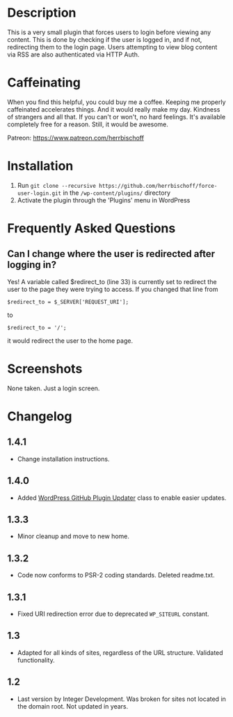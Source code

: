 Description
===========

This is a very small plugin that forces users to login before viewing any content. This is done by checking if the user is logged in, and if not, redirecting them to the login page. Users attempting to view blog content via RSS are also authenticated via HTTP Auth.

Caffeinating
============

When you find this helpful, you could buy me a coffee. Keeping me properly caffeinated accelerates things. And it would really make my day. Kindness of strangers and all that. If you can't or won't, no hard feelings. It's available completely free for a reason. Still, it would be awesome.

Patreon: https://www.patreon.com/herrbischoff

Installation
============

1. Run `git clone --recursive https://github.com/herrbischoff/force-user-login.git` in the `/wp-content/plugins/` directory
2. Activate the plugin through the 'Plugins' menu in WordPress

Frequently Asked Questions
==========================

Can I change where the user is redirected after logging in?
-----------------------------------------------------------

Yes! A variable called $redirect_to (line 33) is currently set to redirect the user to the page they were trying to access. If you changed that line from

`$redirect_to = $_SERVER['REQUEST_URI'];`

to

`$redirect_to = '/';`

it would redirect the user to the home page.

Screenshots
===========

None taken. Just a login screen.

Changelog
=========

1.4.1
-----
* Change installation instructions.

1.4.0
-----
* Added [WordPress GitHub Plugin Updater](https://github.com/radishconcepts/WordPress-GitHub-Plugin-Updater) class to enable easier updates.

1.3.3
-----
* Minor cleanup and move to new home.

1.3.2
-----
* Code now conforms to PSR-2 coding standards. Deleted readme.txt.

1.3.1
-----
* Fixed URI redirection error due to deprecated `WP_SITEURL` constant.

1.3
---
* Adapted for all kinds of sites, regardless of the URL structure. Validated functionality.

1.2
---
* Last version by Integer Development. Was broken for sites not located in the domain root. Not updated in years.
